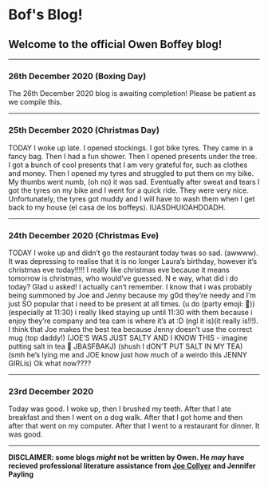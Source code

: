# Bof's Blog!

## Welcome to the official Owen Boffey blog!

---

### 26th December 2020 (Boxing Day)

The 26th December 2020 blog is awaiting completion! Please be patient as we compile this.

---

### 25th December 2020 (Christmas Day)

TODAY I woke up late. I opened stockings. I got bike tyres. They came in a fancy bag. Then I had a fun shower. Then I opened presents under the tree. I got a bunch of cool presents that I am very grateful for, such as clothes and money. Then I opened my tyres and struggled to put them on my bike. My thumbs went numb, (oh no) it was sad. Eventually after sweat and tears I got the tyres on my bike and I went for a quick ride. They were very nice. Unfortunately, the tyres got muddy and I will have to wash them when I get back to my house (el casa de los boffeys). IUASDHUIOAHDOADH.

---

### 24th December 2020 (Christmas Eve)

TODAY I woke up and didn’t go the restaurant today twas so sad. (awwww). It was depressing to realise that it is no longer Laura’s birthday, however it’s christmas eve today!!!!! I really like christmas eve because it means tomorrow is christmas, who would’ve guessed. N e way, what did i do today? Glad u asked! I actually can’t remember. I know that i was probably being summoned by Joe and Jenny because my g0d they’re needy and I’m just SO popular that i need to be present at all times. (u do (party emoji: 🎉)) (especially at 11:30) i really liked staying up until 11:30 with them because i enjoy they’re company and tea cam is where it’s at :D (ngl it is)(it really is!!!). I think that Joe makes the best tea because Jenny doesn’t use the correct mug (top daddy!) (JOE’S WAS JUST SALTY AND I KNOW THIS - imagine putting salt in tea 🤢 JBASFBAKJ) (shush I dON’T PUT SALT IN MY TEA) (smh he’s lying me and JOE know just how much of a weirdo this JENNY GIRLis) Ok what now????

---

### 23rd December 2020

Today was good. I woke up, then I brushed my teeth. After that I ate breakfast and then I went on a dog walk. After that I got home and then after that went on my computer. After that I went to a restaurant for dinner. It was good.

---

**DISCLAIMER: some blogs _might_ not be written by Owen. He _may_ have recieved professional literature assistance from [Joe Collyer](https://www.joecollyer.com) and Jennifer Payling**
